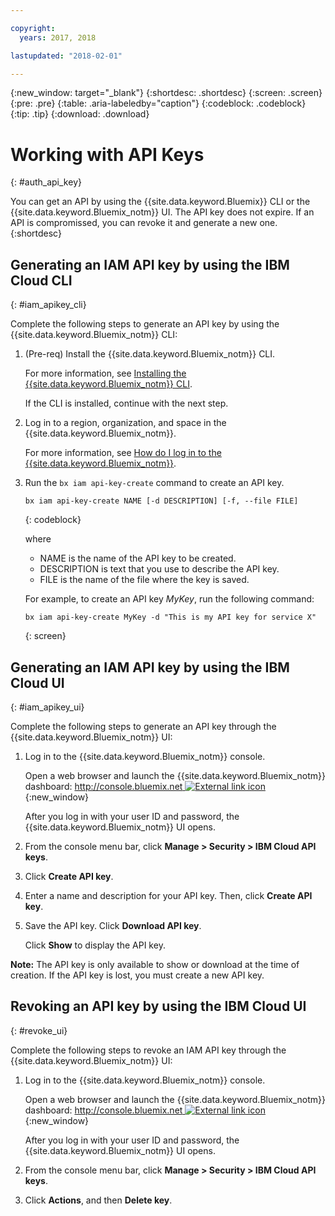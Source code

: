 ```yaml
---

copyright:
  years: 2017, 2018

lastupdated: "2018-02-01"

---
```


{:new_window: target="_blank"}
{:shortdesc: .shortdesc}
{:screen: .screen}
{:pre: .pre}
{:table: .aria-labeledby="caption"}
{:codeblock: .codeblock}
{:tip: .tip}
{:download: .download}


# Working with API Keys
{: #auth_api_key}

You can get an API by using the {{site.data.keyword.Bluemix}} CLI or the {{site.data.keyword.Bluemix_notm}} UI. The API key does not expire. If an API is compromissed, you can revoke it and generate a new one.
{:shortdesc}

## Generating an IAM API key by using the IBM Cloud CLI
{: #iam_apikey_cli}

Complete the following steps to generate an API key by using the {{site.data.keyword.Bluemix_notm}} CLI:

1. (Pre-req) Install the {{site.data.keyword.Bluemix_notm}} CLI.

   For more information, see [Installing the {{site.data.keyword.Bluemix_notm}} CLI](/docs/services/cloud-monitoring/qa/cli_qa.html#cli_qa).
   
   If the CLI is installed, continue with the next step.
	
2. Log in to a region, organization, and space in the {{site.data.keyword.Bluemix_notm}}. 

    For more information, see [How do I log in to the {{site.data.keyword.Bluemix_notm}}](/docs/services/cloud-monitoring/qa/cli_qa.html#login).
 
3. Run the `bx iam api-key-create` command to create an API key.

    ```
    bx iam api-key-create NAME [-d DESCRIPTION] [-f, --file FILE]
	```
	{: codeblock} 
	
	where
	
	* NAME is the name of the API key to be created.
	* DESCRIPTION is text that you use to describe the API key.
	* FILE is the name of the file where the key is saved.
	
    For example, to create an API key *MyKey*, run the following command:
	
	```
	bx iam api-key-create MyKey -d "This is my API key for service X" 
	```
	{: screen}
	
	
	
	
## Generating an IAM API key by using the IBM Cloud UI
{: #iam_apikey_ui}

Complete the following steps to generate an API key through the {{site.data.keyword.Bluemix_notm}} UI:

1. Log in to the {{site.data.keyword.Bluemix_notm}} console.

    Open a web browser and launch the {{site.data.keyword.Bluemix_notm}} dashboard: [http://console.bluemix.net ![External link icon](../../../icons/launch-glyph.svg "External link icon")](http://bluemix.net){:new_window}
	
	After you log in with your user ID and password, the {{site.data.keyword.Bluemix_notm}} UI opens.

2. From the console menu bar, click **Manage > Security > IBM Cloud API keys**.

3. Click **Create API key**.

4. Enter a name and description for your API key. Then, click **Create API key**.

5. Save the API key. Click **Download API key**.

    Click **Show** to display the API key.  

**Note:** The API key is only available to show or download at the time of creation. If the API key is lost, you must create a new API key.  


	
## Revoking an API key by using the IBM Cloud UI
{: #revoke_ui}
	
Complete the following steps to revoke an IAM API key through the {{site.data.keyword.Bluemix_notm}} UI:

1. Log in to the {{site.data.keyword.Bluemix_notm}} console.

    Open a web browser and launch the {{site.data.keyword.Bluemix_notm}} dashboard: [http://console.bluemix.net ![External link icon](../../../icons/launch-glyph.svg "External link icon")](http://bluemix.net){:new_window}
	
	After you log in with your user ID and password, the {{site.data.keyword.Bluemix_notm}} UI opens.

2. From the console menu bar, click **Manage > Security > IBM Cloud API keys**.

3. Click **Actions**, and then **Delete key**.





	

	
	
	
	
	
	